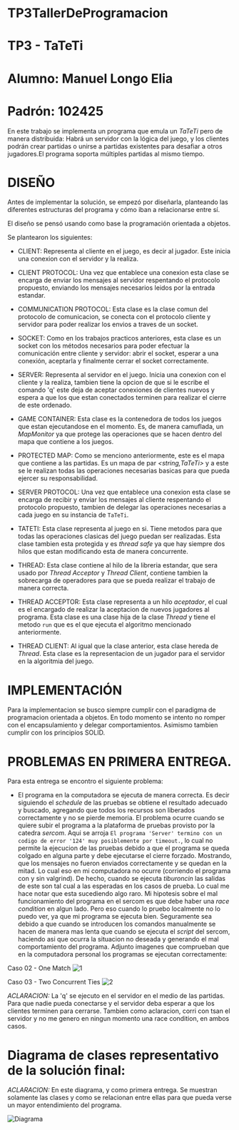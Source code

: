 # TP3TallerDeProgramacion
# TP3 - TaTeTi
# Alumno: Manuel Longo Elia
# Padrón: 102425

En este trabajo se implementa un programa que emula un *TaTeTi* pero de manera distribuida: Habrá un servidor con la lógica del juego, y los clientes podrán crear partidas o unirse a partidas existentes para desafiar a otros jugadores.El programa soporta múltiples partidas al mismo tiempo.

# DISEÑO

Antes de implementar la solución, se empezó por diseñarla, planteando las diferentes estructuras del programa y cómo iban a relacionarse entre sí. 

El diseño se pensó usando como base la programación orientada a objetos.

Se plantearon los siguientes:

- CLIENT: Representa al cliente en el juego, es decir al jugador. Este inicia una conexion con el servidor y la realiza.

- CLIENT PROTOCOL: Una vez que entablece una conexion esta clase se encarga de enviar los mensajes al servidor respentando el protocolo propuesto, enviando los mensajes necesarios leidos por la entrada estandar. 

- COMMUNICATION PROTOCOL: Esta clase es la clase comun del protocolo de comunicacion, se conecta con el protocolo cliente y servidor para poder realizar los envios a traves de un socket.

- SOCKET: Como en los trabajos practicos anteriores, esta clase es un socket con los métodos necesarios para poder efectuar la comunicación entre cliente y servidor: abrir el socket, esperar a una conexión, aceptarla y finalmente cerrar el socket correctamente.

- SERVER: Representa al servidor en el juego. Inicia una conexion con el cliente y la realiza, tambien tiene la opcion de que si le escribe el comando 'q' este deja de aceptar conexiones de clientes nuevos y espera a que los que estan conectados terminen para realizar el cierre de este ordenado.

- GAME CONTAINER: Esta clase es la contenedora de todos los juegos que estan ejecutandose en el momento. Es, de manera camuflada, un *MapMonitor* ya que protege las operaciones que se hacen dentro del mapa que contiene a los juegos.

- PROTECTED MAP: Como se menciono anteriormente, este es el mapa que contiene a las partidas. Es un mapa de par *<string,TaTeTi>* y a este se le realizan todas las operaciones necesarias basicas para que pueda ejercer su responsabilidad.

- SERVER PROTOCOL: Una vez que entablece una conexion esta clase se encarga de recibir y enviar los mensajes al cliente respentando el protocolo propuesto, tambien de delegar las operaciones necesarias a cada juego en su instancia de `TaTeTi`.

- TATETI: Esta clase representa al juego en si. Tiene metodos para que todas las operaciones clasicas del juego puedan ser realizadas. Esta clase tambien esta protegida y es *thread safe* ya que hay siempre dos hilos que estan modificando esta de manera concurrente.

- THREAD: Esta clase contiene al hilo de la libreria estandar, que sera usado por *Thread Acceptor* y *Thread Client*, contiene tambien la sobrecarga de operadores para que se pueda realizar el trabajo de manera correcta.

- THREAD ACCEPTOR: Esta clase representa a un hilo *aceptador*, el cual es el encargado de realizar la aceptacion de nuevos jugadores al programa. Esta clase es una clase hija de la clase *Thread* y tiene el metodo `run` que es el que ejecuta el algoritmo mencionado anteriormente.

- THREAD CLIENT: Al igual que la clase anterior, esta clase hereda de *Thread*. Esta clase es la representacion de un jugador para el servidor en la algoritmia del juego.

# IMPLEMENTACIÓN

Para la implementacion se busco siempre cumplir con el paradigma de programacion orientada a objetos. En todo momento se intento no romper con el encapsulamiento y delegar comportamientos. Asimismo tambien cumplir con los principios SOLID.

# PROBLEMAS EN PRIMERA ENTREGA.

Para esta entrega se encontro el siguiente problema:

- El programa en la computadora se ejecuta de manera correcta. Es decir siguiendo el *schedule* de las pruebas se obtiene el resultado adecuado y buscado, agregando que todos los recursos son liberados correctamente y no se pierde memoria. El problema ocurre cuando se quiere subir el programa a la plataforma de pruebas provisto por la catedra *sercom*. Aqui se arroja `El programa 'Server' termino con un codigo de error '124' muy posiblemente por timeout.`, lo cual no permite la ejecucion de las pruebas debido a que el programa se queda colgado en alguna parte y debe ejecutarse el cierre forzado. Mostrando, que los mensajes no fueron enviados correctamente y se quedan en la mitad. Lo cual eso en mi computadora no ocurre (corriendo el programa con y sin valgrind). De hecho, cuando se ejecuta *tiburoncin* las salidas de este son tal cual a las esperadas en los casos de prueba. Lo cual me hace notar que esta sucediendo algo raro. 
Mi hipotesis sobre el mal funcionamiento del programa en el sercom es que debe haber una *race condition* en algun lado. Pero eso cuando lo pruebo localmente no lo puedo ver, ya que mi programa se ejecuta bien. Seguramente sea debido a que cuando se introducen los comandos manualmente se hacen de manera mas lenta que cuando se ejecuta el *script* del sercom, haciendo asi que ocurra la situacion no deseada y generando el mal comportamiento del programa. 
Adjunto imagenes que comprueban que en la computadora personal los programas se ejecutan correctamente:

Caso 02 - One Match
![1](https://user-images.githubusercontent.com/45469722/120247742-ee851680-c24a-11eb-8a1f-d7bbbc8adbd1.png)


Caso 03 - Two Concurrent Ties
![2](https://user-images.githubusercontent.com/45469722/120247748-f2189d80-c24a-11eb-86ef-1e26e8394929.png)


*ACLARACION:* La 'q' se ejecuto en el servidor en el medio de las partidas. Para que nadie pueda conectarse y el servidor deba esperar a que los clientes terminen para cerrarse. Tambien como aclaracion, corri con tsan el servidor y no me genero en ningun momento una race condition, en ambos casos.


# Diagrama de clases representativo de la solución final:
*ACLARACION:* En este diagrama, y como primera entrega. Se muestran solamente las clases y como se relacionan entre ellas para que pueda verse un mayor entendimiento del programa.

![Diagrama](https://user-images.githubusercontent.com/45469722/120384784-ff8e6000-c2fc-11eb-8b2d-44d5dcd84102.png)

